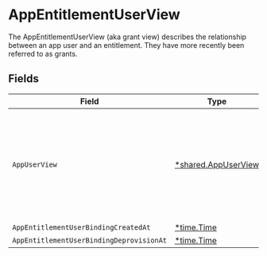 # AppEntitlementUserView

The AppEntitlementUserView (aka grant view) describes the relationship between an app user and an entitlement. They have more recently been referred to as grants.


## Fields

| Field                                                                                                              | Type                                                                                                               | Required                                                                                                           | Description                                                                                                        |
| ------------------------------------------------------------------------------------------------------------------ | ------------------------------------------------------------------------------------------------------------------ | ------------------------------------------------------------------------------------------------------------------ | ------------------------------------------------------------------------------------------------------------------ |
| `AppUserView`                                                                                                      | [*shared.AppUserView](../../models/shared/appuserview.md)                                                          | :heavy_minus_sign:                                                                                                 | The AppUserView contains an app user as well as paths for apps, identity users, and last usage in expanded arrays. |
| `AppEntitlementUserBindingCreatedAt`                                                                               | [*time.Time](https://pkg.go.dev/time#Time)                                                                         | :heavy_minus_sign:                                                                                                 | N/A                                                                                                                |
| `AppEntitlementUserBindingDeprovisionAt`                                                                           | [*time.Time](https://pkg.go.dev/time#Time)                                                                         | :heavy_minus_sign:                                                                                                 | N/A                                                                                                                |